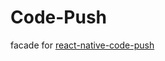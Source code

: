# Code-Push

facade for [react-native-code-push](https://github.com/Microsoft/react-native-code-push)